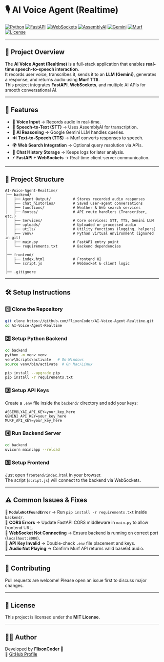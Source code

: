 # 🎙️ AI Voice Agent (Realtime)

[![Python](https://img.shields.io/badge/Python-3.9%2B-blue.svg)](https://www.python.org/)
[![FastAPI](https://img.shields.io/badge/FastAPI-0.95+-009688?logo=fastapi)](https://fastapi.tiangolo.com/)
[![WebSockets](https://img.shields.io/badge/WebSockets-Supported-green)](https://developer.mozilla.org/en-US/docs/Web/API/WebSockets_API)
[![AssemblyAI](https://img.shields.io/badge/AssemblyAI-STT-orange)](https://www.assemblyai.com/)
[![Gemini](https://img.shields.io/badge/Gemini-LLM-blueviolet)](https://deepmind.google/technologies/gemini/)
[![Murf](https://img.shields.io/badge/Murf-TTS-yellow)](https://murf.ai/)
[![License](https://img.shields.io/badge/License-MIT-lightgrey)](LICENSE)

---

## 📌 Project Overview

The **AI Voice Agent (Realtime)** is a full-stack application that enables **real-time speech-to-speech interaction**.  
It records user voice, transcribes it, sends it to an **LLM (Gemini)**, generates a response, and returns audio using **Murf TTS**.  
This project integrates **FastAPI**, **WebSockets**, and multiple AI APIs for smooth conversational AI.

---

## 🚀 Features

- 🎤 **Voice Input** → Records audio in real-time.
- 📝 **Speech-to-Text (STT)** → Uses AssemblyAI for transcription.
- 🧠 **AI Reasoning** → Google Gemini LLM handles queries.
- 🔊 **Text-to-Speech (TTS)** → Murf converts responses to speech.
- 🌍 **Web Search Integration** → Optional query resolution via APIs.
- 📂 **Chat History Storage** → Keeps logs for later analysis.
- ⚡ **FastAPI + WebSockets** → Real-time client-server communication.

---

## 📂 Project Structure

```
AI-Voice-Agent-Realtime/
│── backend/
│   ├── Agent_Output/          # Stores recorded audio responses
│   ├── chat_histories/        # Saved user-agent conversations
│   ├── functions/             # Weather & Web search services
│   ├── Routes/                # API route handlers (Transcriber, etc.)
│   ├── Services/              # Core services: STT, TTS, Gemini LLM
│   ├── uploads/               # Uploaded or processed audio
│   ├── utils/                 # Utility functions (logging, helpers)
│   ├── venv/                  # Python virtual environment (ignored in git)
│   ├── main.py                # FastAPI entry point
│   └── requirements.txt       # Backend dependencies
│
│── frontend/
│   ├── index.html             # Frontend UI
│   └── script.js              # WebSocket & client logic
│
│── .gitignore
```

---

## 🛠️ Setup Instructions

### 1️⃣ Clone the Repository
```bash
git clone https://github.com/FlixonCoder/AI-Voice-Agent-Realtime.git
cd AI-Voice-Agent-Realtime
```

### 2️⃣ Setup Python Backend
```bash
cd backend
python -m venv venv
venv\Scripts\activate   # On Windows
source venv/bin/activate  # On Mac/Linux

pip install --upgrade pip
pip install -r requirements.txt
```

### 3️⃣ Setup API Keys
Create a `.env` file inside the `backend/` directory and add your keys:
```
ASSEMBLYAI_API_KEY=your_key_here
GEMINI_API_KEY=your_key_here
MURF_API_KEY=your_key_here
```

### 4️⃣ Run Backend Server
```bash
cd backend
uvicorn main:app --reload
```

### 5️⃣ Setup Frontend
Just open `frontend/index.html` in your browser.  
The script (`script.js`) will connect to the backend via WebSockets.

---

## ⚠️ Common Issues & Fixes

🔹 **`ModuleNotFoundError`** → Run `pip install -r requirements.txt` inside `backend/`.  
🔹 **CORS Errors** → Update FastAPI CORS middleware in `main.py` to allow frontend URL.  
🔹 **WebSocket Not Connecting** → Ensure backend is running on correct port (`localhost:8000`).  
🔹 **API Key Invalid** → Double-check `.env` file placement and keys.  
🔹 **Audio Not Playing** → Confirm Murf API returns valid base64 audio.

---

## 🤝 Contributing

Pull requests are welcome! Please open an issue first to discuss major changes.

---

## 📜 License

This project is licensed under the **MIT License**.

---

## 👨‍💻 Author

Developed by **FlixonCoder** 🚀  
🔗 [GitHub Profile](https://github.com/FlixonCoder)
